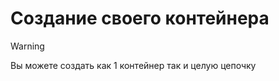 # Создание своего контейнера

> [!WARNING]
> Вы можете создать как 1 контейнер так и целую цепочку
> 
